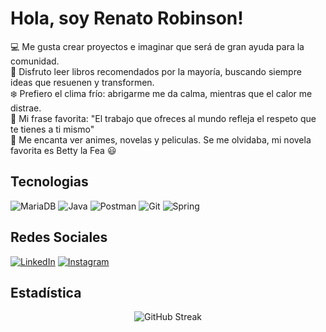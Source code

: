# Hola, soy Renato Robinson!
💻 Me gusta crear proyectos e imaginar que será de gran ayuda para la comunidad.</br>
📖 Disfruto leer libros recomendados por la mayoría, buscando siempre ideas que resuenen y transformen. </br>
❄️ Prefiero el clima frío: abrigarme me da calma, mientras que el calor me distrae. </br>
💌 Mi frase favorita: "El trabajo que ofreces al mundo refleja el respeto que te tienes a ti mismo"</br>
🎥 Me encanta ver animes, novelas y peliculas. Se me olvidaba, mi novela favorita es Betty la Fea 😃</br>



## Tecnologias


  
![MariaDB](https://img.shields.io/badge/MariaDB-003545?style=for-the-badge&logo=mariadb&logoColor=white)
![Java](https://img.shields.io/badge/java-%23ED8B00.svg?style=for-the-badge&logo=openjdk&logoColor=white)
![Postman](https://img.shields.io/badge/Postman-FF6C37?style=for-the-badge&logo=postman&logoColor=white)
![Git](https://img.shields.io/badge/git-%23F05033.svg?style=for-the-badge&logo=git&logoColor=white)
![Spring](https://img.shields.io/badge/spring-%236DB33F.svg?style=for-the-badge&logo=spring&logoColor=white)

## Redes Sociales
  
[![LinkedIn](https://img.shields.io/badge/linkedin-%230077B5.svg?style=for-the-badge&logo=linkedin&logoColor=white)](https://www.linkedin.com/in/jhosep-renato-pantoja-robinson-429598251/)
[![Instagram](https://img.shields.io/badge/Instagram-%23E4405F.svg?style=for-the-badge&logo=Instagram&logoColor=white)](https://www.instagram.com/renato_robinsonn/)


## Estadística
<p align="center">
  <img src="https://streak-stats.demolab.com?user=Natzix&theme=dark&hide_border=true" alt="GitHub Streak" />
</p>
